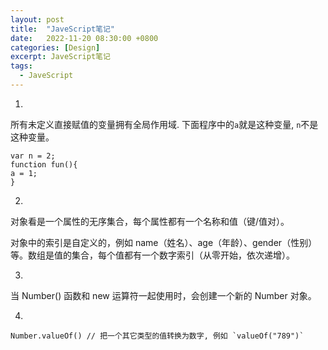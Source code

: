 ```yaml
---
layout: post
title:  "JaveScript笔记"
date:   2022-11-20 08:30:00 +0800
categories: [Design]
excerpt: JaveScript笔记
tags:
  - JaveScript
---
```


1. 
所有未定义直接赋值的变量拥有全局作用域. 下面程序中的`a`就是这种变量, `n`不是这种变量。
```
var n = 2;
function fun(){
a = 1;
}
```

2.
对象看是一个属性的无序集合，每个属性都有一个名称和值（键/值对）。

对象中的索引是自定义的，例如 name（姓名）、age（年龄）、gender（性别）等。数组是值的集合，每个值都有一个数字索引（从零开始，依次递增）。

3.
当 Number() 函数和 new 运算符一起使用时，会创建一个新的 Number 对象。

4.
```
Number.valueOf() // 把一个其它类型的值转换为数字, 例如 `valueOf("789")`
```
